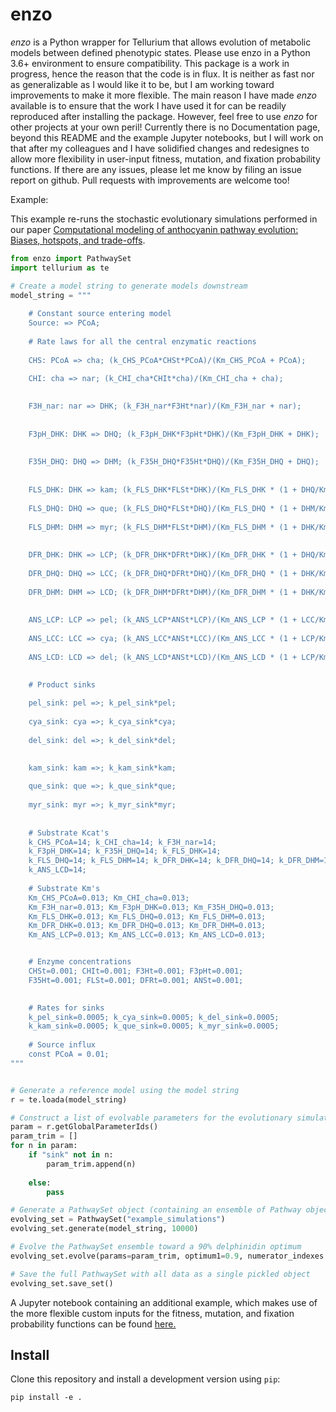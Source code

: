 # enzo
*enzo* is a Python wrapper for Tellurium that allows evolution of metabolic models between defined phenotypic states.
Please use enzo in a Python 3.6+ environment to ensure compatibility. This package is 
a work in progress, hence the reason that the code is in flux. It is neither as fast nor as generalizable as I would 
like it to be, but I am working toward improvements to make it more flexible.
The main reason I have made *enzo* available is to ensure that the work I have used it for can be readily reproduced 
after installing the package. However, feel free to use *enzo* for other projects at your own peril! Currently there 
is no Documentation page, beyond this README and the example Jupyter notebooks, but I will work on that after my 
colleagues and I have solidified changes and redesignes to allow more flexibility in user-input fitness, mutation, 
and fixation probability functions. If there are any issues, please let me know by filing an issue report on github. 
Pull requests with improvements are welcome too! 

Example:

This example re-runs the stochastic evolutionary simulations performed in our paper [Computational modeling of anthocyanin pathway evolution: Biases, hotspots, and trade-offs](https://www.biorxiv.org/content/early/2019/01/03/511089). 


```python
from enzo import PathwaySet
import tellurium as te

# Create a model string to generate models downstream
model_string = """
    
    # Constant source entering model
    Source: => PCoA;
    
    # Rate laws for all the central enzymatic reactions
    
    CHS: PCoA => cha; (k_CHS_PCoA*CHSt*PCoA)/(Km_CHS_PCoA + PCoA);
    
    CHI: cha => nar; (k_CHI_cha*CHIt*cha)/(Km_CHI_cha + cha);
    

    F3H_nar: nar => DHK; (k_F3H_nar*F3Ht*nar)/(Km_F3H_nar + nar);
    
    
    F3pH_DHK: DHK => DHQ; (k_F3pH_DHK*F3pHt*DHK)/(Km_F3pH_DHK + DHK);
    
    
    F35H_DHQ: DHQ => DHM; (k_F35H_DHQ*F35Ht*DHQ)/(Km_F35H_DHQ + DHQ);
    
    
    FLS_DHK: DHK => kam; (k_FLS_DHK*FLSt*DHK)/(Km_FLS_DHK * (1 + DHQ/Km_FLS_DHQ + DHM/Km_FLS_DHM) + DHK);
    
    FLS_DHQ: DHQ => que; (k_FLS_DHQ*FLSt*DHQ)/(Km_FLS_DHQ * (1 + DHM/Km_FLS_DHM + DHK/Km_FLS_DHK) + DHQ);
    
    FLS_DHM: DHM => myr; (k_FLS_DHM*FLSt*DHM)/(Km_FLS_DHM * (1 + DHK/Km_FLS_DHK + DHQ/Km_FLS_DHQ) + DHM);
    
    
    DFR_DHK: DHK => LCP; (k_DFR_DHK*DFRt*DHK)/(Km_DFR_DHK * (1 + DHQ/Km_DFR_DHQ + DHM/Km_DFR_DHM) + DHK);
    
    DFR_DHQ: DHQ => LCC; (k_DFR_DHQ*DFRt*DHQ)/(Km_DFR_DHQ * (1 + DHK/Km_DFR_DHK + DHM/Km_DFR_DHM) + DHQ);
    
    DFR_DHM: DHM => LCD; (k_DFR_DHM*DFRt*DHM)/(Km_DFR_DHM * (1 + DHK/Km_DFR_DHK + DHQ/Km_DFR_DHQ) + DHM);
    
    
    ANS_LCP: LCP => pel; (k_ANS_LCP*ANSt*LCP)/(Km_ANS_LCP * (1 + LCC/Km_ANS_LCC + LCD/Km_ANS_LCD) + LCP);
    
    ANS_LCC: LCC => cya; (k_ANS_LCC*ANSt*LCC)/(Km_ANS_LCC * (1 + LCP/Km_ANS_LCP + LCD/Km_ANS_LCD) + LCC);
    
    ANS_LCD: LCD => del; (k_ANS_LCD*ANSt*LCD)/(Km_ANS_LCD * (1 + LCP/Km_ANS_LCP + LCC/Km_ANS_LCC) + LCD);
    

    # Product sinks
    
    pel_sink: pel =>; k_pel_sink*pel;
    
    cya_sink: cya =>; k_cya_sink*cya;
    
    del_sink: del =>; k_del_sink*del;
    

    kam_sink: kam =>; k_kam_sink*kam;
    
    que_sink: que =>; k_que_sink*que;
    
    myr_sink: myr =>; k_myr_sink*myr;
    
        
    # Substrate Kcat's
    k_CHS_PCoA=14; k_CHI_cha=14; k_F3H_nar=14; 
    k_F3pH_DHK=14; k_F35H_DHQ=14; k_FLS_DHK=14; 
    k_FLS_DHQ=14; k_FLS_DHM=14; k_DFR_DHK=14; k_DFR_DHQ=14; k_DFR_DHM=14; k_ANS_LCP=14; k_ANS_LCC=14;
    k_ANS_LCD=14; 
   
    # Substrate Km's
    Km_CHS_PCoA=0.013; Km_CHI_cha=0.013; 
    Km_F3H_nar=0.013; Km_F3pH_DHK=0.013; Km_F35H_DHQ=0.013; 
    Km_FLS_DHK=0.013; Km_FLS_DHQ=0.013; Km_FLS_DHM=0.013; 
    Km_DFR_DHK=0.013; Km_DFR_DHQ=0.013; Km_DFR_DHM=0.013; 
    Km_ANS_LCP=0.013; Km_ANS_LCC=0.013; Km_ANS_LCD=0.013;


    # Enzyme concentrations
    CHSt=0.001; CHIt=0.001; F3Ht=0.001; F3pHt=0.001;
    F35Ht=0.001; FLSt=0.001; DFRt=0.001; ANSt=0.001; 

    
    # Rates for sinks 
    k_pel_sink=0.0005; k_cya_sink=0.0005; k_del_sink=0.0005; 
    k_kam_sink=0.0005; k_que_sink=0.0005; k_myr_sink=0.0005; 
    
    # Source influx
    const PCoA = 0.01;
"""


# Generate a reference model using the model string
r = te.loada(model_string)

# Construct a list of evolvable parameters for the evolutionary simulation (exclude sink rates)
param = r.getGlobalParameterIds()
param_trim = []
for n in param:
    if "sink" not in n:
        param_trim.append(n)
        
    else:
        pass

# Generate a PathwaySet object (containing an ensemble of Pathway objects) to evolve
evolving_set = PathwaySet("example_simulations")
evolving_set.generate(model_string, 10000)

# Evolve the PathwaySet ensemble toward a 90% delphinidin optimum
evolving_set.evolve(params=param_trim, optimum1=0.9, numerator_indexes = [13], denominator_indexes = [0,1,2,3,4,5,6,7,8,9,10,11,12,13], total = 12.2, constraint = 0.1, optimum_tolerance = 0.1, iterations = 50000)

# Save the full PathwaySet with all data as a single pickled object
evolving_set.save_set()


```
A Jupyter notebook containing an additional example, which makes use of the more flexible custom inputs for the fitness, mutation, and fixation probability functions can be found [here.](https://github.com/lcwheeler/enzo/blob/master/notebooks/custom-fitness-function-example.ipynb)

## Install

Clone this repository and install a development version using `pip`:
```
pip install -e .
```

